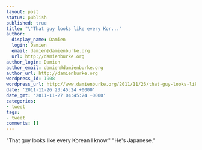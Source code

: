 ```yaml
---
layout: post
status: publish
published: true
title: "\"That guy looks like every Kor..."
author:
  display_name: Damien
  login: Damien
  email: damien@damienburke.org
  url: http://damienburke.org
author_login: Damien
author_email: damien@damienburke.org
author_url: http://damienburke.org
wordpress_id: 1908
wordpress_url: http://www.damienburke.org/2011/11/26/that-guy-looks-like-every-kor/
date: '2011-11-26 23:45:24 +0000'
date_gmt: '2011-11-27 04:45:24 +0000'
categories:
- tweet
tags:
- tweet
comments: []
---
```

<p>"That guy looks like every Korean I know." "He's Japanese."</p>
